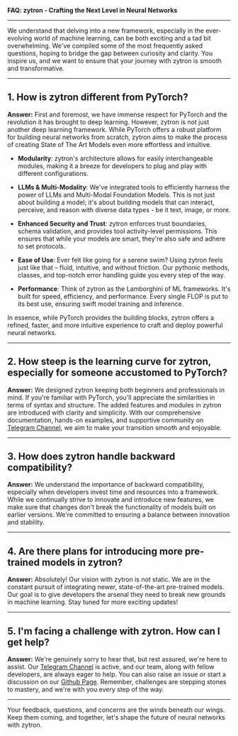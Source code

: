 **FAQ: zytron - Crafting the Next Level in Neural Networks**

---

We understand that delving into a new framework, especially in the ever-evolving world of machine learning, can be both exciting and a tad bit overwhelming. We've compiled some of the most frequently asked questions, hoping to bridge the gap between curiosity and clarity. You inspire us, and we want to ensure that your journey with zytron is smooth and transformative.

---

## 1. How is zytron different from PyTorch?

**Answer:** First and foremost, we have immense respect for PyTorch and the revolution it has brought to deep learning. However, zytron is not just another deep learning framework. While PyTorch offers a robust platform for building neural networks from scratch, zytron aims to make the process of creating State of The Art Models even more effortless and intuitive. 

- **Modularity**: zytron's architecture allows for easily interchangeable modules, making it a breeze for developers to plug and play with different configurations.
  
- **LLMs & Multi-Modality**: We've integrated tools to efficiently harness the power of LLMs and Multi-Modal Foundation Models. This is not just about building a model; it's about building models that can interact, perceive, and reason with diverse data types - be it text, image, or more.
  
- **Enhanced Security and Trust**: zytron enforces trust boundaries, schema validation, and provides tool activity-level permissions. This ensures that while your models are smart, they're also safe and adhere to set protocols.

- **Ease of Use**: Ever felt like going for a serene swim? Using zytron feels just like that – fluid, intuitive, and without friction. Our pythonic methods, classes, and top-notch error handling guide you every step of the way.

- **Performance**: Think of zytron as the Lamborghini of ML frameworks. It's built for speed, efficiency, and performance. Every single FLOP is put to its best use, ensuring swift model training and inference.

In essence, while PyTorch provides the building blocks, zytron offers a refined, faster, and more intuitive experience to craft and deploy powerful neural networks.

---

## 2. How steep is the learning curve for zytron, especially for someone accustomed to PyTorch?

**Answer:** We designed zytron keeping both beginners and professionals in mind. If you're familiar with PyTorch, you'll appreciate the similarities in terms of syntax and structure. The added features and modules in zytron are introduced with clarity and simplicity. With our comprehensive documentation, hands-on examples, and supportive community on [Telegram Channel](https://t.me/OpenAgents_AI), we aim to make your transition smooth and enjoyable.

---

## 3. How does zytron handle backward compatibility?

**Answer:** We understand the importance of backward compatibility, especially when developers invest time and resources into a framework. While we continually strive to innovate and introduce new features, we make sure that changes don't break the functionality of models built on earlier versions. We're committed to ensuring a balance between innovation and stability.

---

## 4. Are there plans for introducing more pre-trained models in zytron?

**Answer:** Absolutely! Our vision with zytron is not static. We are in the constant pursuit of integrating newer, state-of-the-art pre-trained models. Our goal is to give developers the arsenal they need to break new grounds in machine learning. Stay tuned for more exciting updates!

---

## 5. I'm facing a challenge with zytron. How can I get help?

**Answer:** We're genuinely sorry to hear that, but rest assured, we're here to assist. Our [Telegram Channel](https://t.me/OpenAgents_AI) is active, and our team, along with fellow developers, are always eager to help. You can also raise an issue or start a discussion on our [Github Page](https://github.com/OpenAgentsAI). Remember, challenges are stepping stones to mastery, and we're with you every step of the way.

---

Your feedback, questions, and concerns are the winds beneath our wings. Keep them coming, and together, let's shape the future of neural networks with zytron.